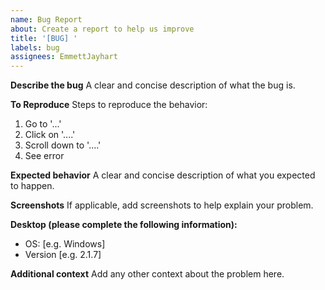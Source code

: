 ```yaml
---
name: Bug Report
about: Create a report to help us improve
title: '[BUG] '
labels: bug
assignees: EmmettJayhart
---
```


**Describe the bug**
A clear and concise description of what the bug is.

**To Reproduce**
Steps to reproduce the behavior:

1. Go to '...'
2. Click on '....'
3. Scroll down to '....'
4. See error

**Expected behavior**
A clear and concise description of what you expected to happen.

**Screenshots**
If applicable, add screenshots to help explain your problem.

**Desktop (please complete the following information):**

- OS: [e.g. Windows]
- Version [e.g. 2.1.7]

**Additional context**
Add any other context about the problem here.
